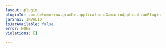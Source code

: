 ```yaml
---
layout: plugin
pluginId: com.betomorrow.gradle.application.XamarinApplicationPlugin
jarSha1: INVALID
isJarAvailable: false
error: NONE
violations: []

---
```

